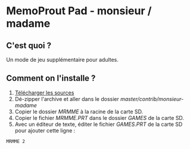 # MemoProut Pad - monsieur / madame

## C'est quoi ?

Un mode de jeu supplémentaire pour adultes.

## Comment on l'installe ?

1. [Télécharger les sources](https://github.com/kaelhem/memoprout/archive/master.zip)
2. Dé-zipper l'archive et aller dans le dossier _master/contrib/monsieur-madame_
3. Copier le dossier _MRMME_ à la racine de la carte SD.
4. Copier le fichier _MRMME.PRT_ dans le dossier _GAMES_ de la carte SD.
5. Avec un éditeur de texte, éditer le fichier _GAMES.PRT_ de la carte SD pour ajouter cette ligne :

```
MRMME 2
```
